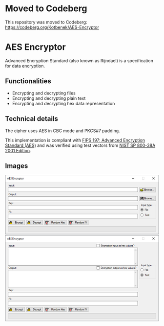 # Moved to Codeberg

This repository was moved to Codeberg:
https://codeberg.org/Kotbenek/AES-Encryptor

# AES Encryptor
Advanced Encryption Standard (also known as Rijndael) is a specification for data encryption.

## Functionalities
- Encrypting and decrypting files
- Encrypting and decrypting plain text
- Encrypting and decrypting hex data representation

## Technical details
The cipher uses AES in CBC mode and PKCS#7 padding.

This implementation is compliant with [FIPS 197: Advanced Encryption Standard (AES)](documents/NIST.FIPS.197.pdf) and was verified using test vectors from [NIST SP 800-38A 2001 Edition](documents/nistspecialpublication800-38a.pdf).

## Images
<img src="images/aes-encryptor_1.png">
<img src="images/aes-encryptor_2.png">
